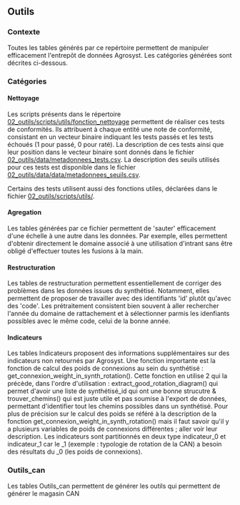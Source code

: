## Outils

### Contexte
Toutes les tables générés par ce repértoire permettent de manipuler efficacement l'entrepôt de données Agrosyst. Les catégories générées sont décrites ci-dessous.

### Catégories


#### Nettoyage
Les scripts présents dans le répertoire [02_outils/scripts/utils/fonction_nettoyage](02_outils/scripts/utils/fonction_nettoyage) permettent de réaliser ces tests de conformités. Ils attribuent à chaque entité une note de conformité, consistant en un vecteur binaire indiquant les tests passés et les tests échoués (1 pour passé, 0 pour raté). La description de ces tests ainsi que leur position dans le vecteur binaire sont donnés dans le fichier [02_outils/data/metadonnees_tests.csv](02_outils/data/metadonnees_tests.csv). La description des seuils utilisés pour ces tests est disponible dans le fichier [02_outils/data/data/metadonnees_seuils.csv](02_outils/data/metadonnees_seuils.csv).

Certains des tests utilisent aussi des fonctions utiles, déclarées dans le fichier [02_outils/scripts/utils/](02_outils/scripts/utils/).

#### Agregation
Les tables générées par ce fichier permettent de 'sauter' efficacement d'une échelle à une autre dans les données. Par exemple, elles permettent d'obtenir directement le domaine associé à une utilisation d'intrant sans être obligé d'effectuer toutes les fusions à la main.

#### Restructuration
Les tables de restructuration permettent essentiellement de corriger des problèmes dans les données issues du synthétisé. Notamment, elles permettent de proposer de travailler avec des identifiants 'id' plutôt qu'avec des 'code'. Les prétraitement consistent bien souvent à aller rechercher l'année du domaine de rattachement et à sélectionner parmis les idenfiants possibles avec le même code, celui de la bonne année.

#### Indicateurs
Les tables Indicateurs proposent des informations supplémentaires sur des indicateurs non retournés par Agrosyst. 
Une fonction importante est la fonction de calcul des poids de connexions au sein du synthétisé : get_connexion_weight_in_synth_rotation(). Cette fonction en utilise 2 qui la précède, dans l'ordre d'utilisation : extract_good_rotation_diagram() qui permet d'avoir une liste de synthétisé_id qui ont une bonne strucutre & trouver_chemins() qui est juste utile et pas soumise à l'export de données, permettant d'identifier tout les chemins possibles dans un synthétisé. Pour plus de précision sur le calcul des poids se référé à la description de la fonction get_connexion_weight_in_synth_rotation() mais il faut savoir qu'il y a plusieurs variables de poids de connexions différentes ; aller voir leur description.
Les indicateurs sont partitionnés en deux type indicateur_0 et indicateur_1 car le _1 (exemple : typologie de rotation de la CAN) a besoin des résultats du _0 (les poids de connexions).

### Outils_can
Les tables Outils_can permettent de générer les outils qui permettent de générer le magasin CAN
